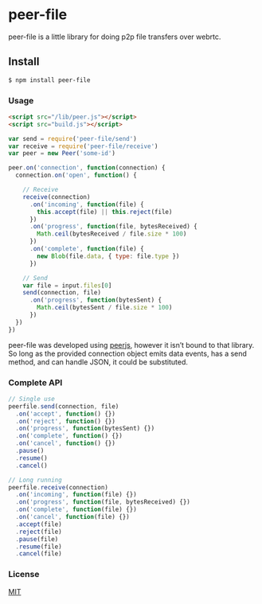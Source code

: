 # peer-file
peer-file is a little library for doing p2p file transfers over webrtc. 

## Install
```sh
$ npm install peer-file 
```

### Usage
``` html
<script src="/lib/peer.js"></script>
<script src="build.js"></script>
```
``` js
var send = require('peer-file/send')
var receive = require('peer-file/receive')
var peer = new Peer('some-id')

peer.on('connection', function(connection) {
  connection.on('open', function() {

    // Receive
    receive(connection)
      .on('incoming', function(file) {
        this.accept(file) || this.reject(file)
      })
      .on('progress', function(file, bytesReceived) {
        Math.ceil(bytesReceived / file.size * 100)
      })
      .on('complete', function(file) {
        new Blob(file.data, { type: file.type })
      })

    // Send
    var file = input.files[0]
    send(connection, file)
      .on('progress', function(bytesSent) {
        Math.ceil(bytesSent / file.size * 100)
      })
  })
})
```

peer-file was developed using [peerjs](https://github.com/peers/peerjs), however it isn’t bound to that library. So long as the provided connection object emits data events, has a send method, and can handle JSON, it could be substituted.

### Complete API
```js
// Single use
peerfile.send(connection, file)
  .on('accept', function() {})
  .on('reject', function() {})
  .on('progress', function(bytesSent) {})
  .on('complete', function() {})
  .on('cancel', function() {})
  .pause()
  .resume()
  .cancel()

// Long running
peerfile.receive(connection)
  .on('incoming', function(file) {})
  .on('progress', function(file, bytesReceived) {})
  .on('complete', function(file) {})
  .on('cancel', function(file) {})
  .accept(file)
  .reject(file)
  .pause(file)
  .resume(file)
  .cancel(file)
```

### License
[MIT](http://opensource.org/licenses/MIT)
